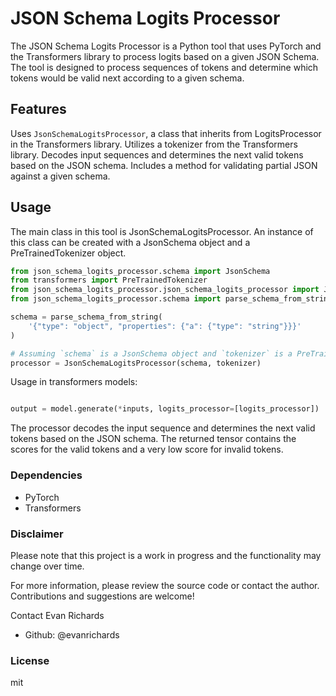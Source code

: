 # JSON Schema Logits Processor

The JSON Schema Logits Processor is a Python tool that uses PyTorch and the Transformers library to process logits based on a given JSON Schema. The tool is designed to process sequences of tokens and determine which tokens would be valid next according to a given schema.

## Features

Uses `JsonSchemaLogitsProcessor`, a class that inherits from LogitsProcessor in the Transformers library.
Utilizes a tokenizer from the Transformers library.
Decodes input sequences and determines the next valid tokens based on the JSON schema.
Includes a method for validating partial JSON against a given schema.

## Usage

The main class in this tool is JsonSchemaLogitsProcessor. An instance of this class can be created with a JsonSchema object and a PreTrainedTokenizer object.

```python
from json_schema_logits_processor.schema import JsonSchema
from transformers import PreTrainedTokenizer
from json_schema_logits_processor.json_schema_logits_processor import JsonSchemaLogitsProcessor
from json_schema_logits_processor.schema import parse_schema_from_string

schema = parse_schema_from_string(
    '{"type": "object", "properties": {"a": {"type": "string"}}}'
)

# Assuming `schema` is a JsonSchema object and `tokenizer` is a PreTrainedTokenizer object
processor = JsonSchemaLogitsProcessor(schema, tokenizer)
```

Usage in transformers models:

```python

output = model.generate(*inputs, logits_processor=[logits_processor])

```

The processor decodes the input sequence and determines the next valid tokens based on the JSON schema. The returned tensor contains the scores for the valid tokens and a very low score for invalid tokens.

### Dependencies

- PyTorch
- Transformers

### Disclaimer

Please note that this project is a work in progress and the functionality may change over time.

For more information, please review the source code or contact the author. Contributions and suggestions are welcome!

Contact
Evan Richards

- Github: @evanrichards

### License

mit
